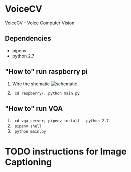 # VoiceCV
VoiceCV - Voice Computer Vision

## Dependencies
- pipenv 
- python 2.7

## "How to" run raspberry pi
1. Wire the shematic 
![schematic](https://user-images.githubusercontent.com/22482021/55154339-3be23680-515d-11e9-8950-953bf15df498.jpg)

2. ```
    cd raspberry/; python main.py  
    ```
    
## "How to" run VQA
1. ``` cd vqa_server; pipenv install --python 2.7```
2. ``` pipenv shell```
3. ``` python main.py```

# TODO instructions for Image Captioning
